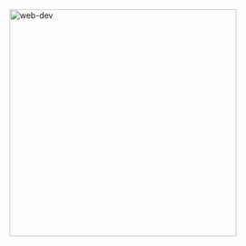 
<img align="right" width="400" src="https://github.com/PRAKALP-PANDE/Emergent/assets/91276322/eda0448f-7ba6-4a21-b668-ea51eb2c3fa7" alt="web-dev" border="0">
